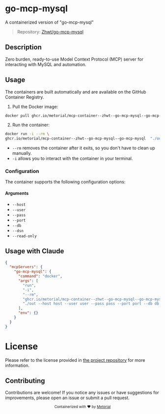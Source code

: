 
# go-mcp-mysql

A containerized version of "go-mcp-mysql"

> Repository: [Zhwt/go-mcp-mysql](https://github.com/Zhwt/go-mcp-mysql)

## Description

Zero burden, ready-to-use Model Context Protocol (MCP) server for interacting with MySQL and automation.


## Usage

The containers are built automatically and are available on the GitHub Container Registry.

1. Pull the Docker image:

```bash
docker pull ghcr.io/metorial/mcp-container--zhwt--go-mcp-mysql--go-mcp-mysql
```

2. Run the container:

```bash
docker run -i --rm \ 
ghcr.io/metorial/mcp-container--zhwt--go-mcp-mysql--go-mcp-mysql  "./out --host host --user user --pass pass --port port --db db --dsn dsn --read-only read-only"
```

- `--rm` removes the container after it exits, so you don't have to clean up manually.
- `-i` allows you to interact with the container in your terminal.



### Configuration

The container supports the following configuration options:


#### Arguments

- `--host`
- `--user`
- `--pass`
- `--port`
- `--db`
- `--dsn`
- `--read-only`






## Usage with Claude

```json
{
  "mcpServers": {
    "go-mcp-mysql": {
      "command": "docker",
      "args": [
        "run",
        "-i",
        "--rm",
        "ghcr.io/metorial/mcp-container--zhwt--go-mcp-mysql--go-mcp-mysql",
        "./out --host host --user user --pass pass --port port --db db --dsn dsn --read-only read-only"
      ],
      "env": {}
    }
  }
}
```

# License

Please refer to the license provided in [the project repository](https://github.com/Zhwt/go-mcp-mysql) for more information.

## Contributing

Contributions are welcome! If you notice any issues or have suggestions for improvements, please open an issue or submit a pull request.

<div align="center">
  <sub>Containerized with ❤️ by <a href="https://metorial.com">Metorial</a></sub>
</div>
  